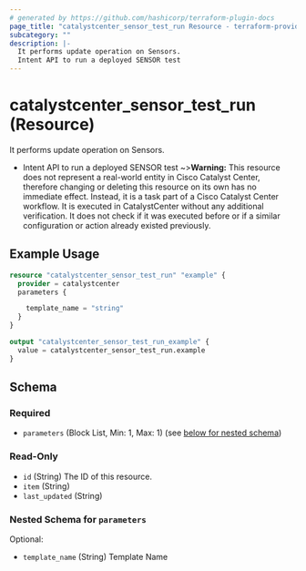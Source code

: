 ```yaml
---
# generated by https://github.com/hashicorp/terraform-plugin-docs
page_title: "catalystcenter_sensor_test_run Resource - terraform-provider-catalystcenter"
subcategory: ""
description: |-
  It performs update operation on Sensors.
  Intent API to run a deployed SENSOR test
---
```


# catalystcenter_sensor_test_run (Resource)

It performs update operation on Sensors.

- Intent API to run a deployed SENSOR test
~>**Warning:**
This resource does not represent a real-world entity in Cisco Catalyst Center, therefore changing or deleting this resource on its own has no immediate effect.
Instead, it is a task part of a Cisco Catalyst Center workflow. It is executed in CatalystCenter without any additional verification. It does not check if it was executed before or if a similar configuration or action already existed previously.

## Example Usage

```terraform
resource "catalystcenter_sensor_test_run" "example" {
  provider = catalystcenter
  parameters {

    template_name = "string"
  }
}

output "catalystcenter_sensor_test_run_example" {
  value = catalystcenter_sensor_test_run.example
}
```

<!-- schema generated by tfplugindocs -->
## Schema

### Required

- `parameters` (Block List, Min: 1, Max: 1) (see [below for nested schema](#nestedblock--parameters))

### Read-Only

- `id` (String) The ID of this resource.
- `item` (String)
- `last_updated` (String)

<a id="nestedblock--parameters"></a>
### Nested Schema for `parameters`

Optional:

- `template_name` (String) Template Name

